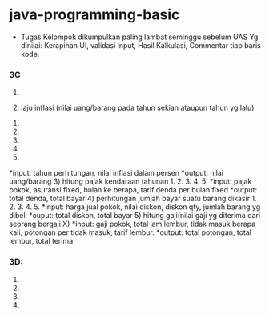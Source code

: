 # java-programming-basic
* Tugas Kelompok dikumpulkan paling lambat seminggu sebelum UAS
Yg dinilai: Kerapihan UI, validasi input, Hasil Kalkulasi, Commentar tiap baris kode.

### 3C
1)

2) laju inflasi (nilai uang/barang pada tahun sekian ataupun tahun yg lalu)
  1.
  2.
  3.
  4.
  5.
  *input: tahun perhitungan, nilai inflasi dalam persen
  *output: nilai uang/barang
3) hitung pajak kendaraan tahunan
  1.
  2.
  3.
  4.
  5.
  *input: pajak pokok, asuransi fixed, bulan ke berapa, tarif denda per bulan fixed
  *output: total denda, total bayar
4) perhitungan jumlah bayar suatu barang dikasir
  1.
  2.
  3.
  4.
  5.
  *input: harga jual pokok, nilai diskon, diskon qty, jumlah barang yg dibeli
  *ouput: total diskon, total bayar
5) hitung gaji(nilai gaji yg diterima dari seorang bergaji X)
  *input: gaji pokok, total jam lembur, tidak masuk berapa kali, potongan per tidak masuk, tarif lembur.
  *output: total potongan, total lembur, total terima
  
### 3D:
1)

2)

3)

4)
